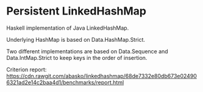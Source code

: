 Persistent LinkedHashMap
========================

Haskell implementation of Java LinkedHashMap.

Underlying HashMap is based on Data.HashMap.Strict.

Two different implementations are based on Data.Sequence and Data.IntMap.Strict to keep keys in
the order of insertion.

Criterion report: https://cdn.rawgit.com/abasko/linkedhashmap/68de7332e80db673e024906321ad2e14c2baa4d1/benchmarks/report.html

